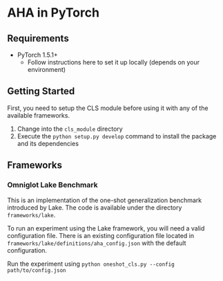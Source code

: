 # AHA in PyTorch

## Requirements
- PyTorch 1.5.1+
    - Follow instructions here to set it up locally (depends on your environment)

## Getting Started
First, you need to setup the CLS module before using it with any of the available frameworks.

1. Change into the `cls_module` directory
2. Execute the `python setup.py develop` command to install the package and its dependencies

## Frameworks

### Omniglot Lake Benchmark
This is an implementation of the one-shot generalization benchmark introduced by Lake. The code is available under the
directory `frameworks/lake`.

To run an experiment using the Lake framework, you will need a valid configuration file. There is an existing configuration
file located in `frameworks/lake/definitions/aha_config.json` with the default configuration.

Run the experiment using `python oneshot_cls.py --config path/to/config.json`



